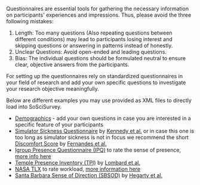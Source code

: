 Questionnaires are essential tools for gathering the necessary information on participants' experiences and impressions. Thus, please avoid the three following mistakes:

1. Length: Too many questions (Also repeating questions between different conditions) may lead to participants losing interest and skipping questions or answering in patterns instead of honestly.
2. Unclear Questions: Avoid open-ended and leading questions.
3. Bias: The individual questions should be formulated neutral to ensure clear, objective answers from the participants.

For setting up the questionnaires rely on standardized questionnaires in your field of research and add your own specific questions to investigate your research objective meaningfully.

Below are different examples you may use provided as XML files to directly load into SoSciSurvey.

- [Demographics](uploads/664aa2ac49fa53861bfc0360ac91cf48/package_Demographics.xml) - add your own questions in case you are interested in a specific feature of your participants
- [Simulator Sickness Questionnaire](uploads/2a117c6241d96f33fbbfedb146688cba/package_SimulatorSicknessQuestionnaire.xml) by [Kennedy et al.](https://www.doi.org/10.1207/s15327108ijap0303_3) or in case this one is too long as simulator sickness is not in focus we recommend the short [Discomfort Score](uploads/62259e1d9c8819474b6422aaae5cf8a2/package_DiscomfortScore.xml) by [Fernandes et al.](https://www.doi.org/10.1109/3DUI.2016.7460053)
- [Igroup Presence Questionnaire (IPQ)](uploads/85faf404124d694f949659adbb33b22b/package_igroupPresenceQuestionnaire.xml) to rate the sense of presence, [more info here](http://www.igroup.org/pq/ipq/index.php)
- [Temple Presence Inventory (TPI)](uploads/cc699644d4d5bd8d9774d2ed78f7362e/package_TemplePresenceInventory.xml) by [Lombard et al.](http://matthewlombard.com/research/p2_ab.html)
- [NASA TLX](uploads/98917d8bd95c1a0c4c0e59ce08e9546d/package_NASA_TLX.xml) to rate workload, [more information here](https://humansystems.arc.nasa.gov/groups/tlx/)
- [Santa Barbara Sense of Direction (SBSOD)](uploads/d6d04d15af089c00eb6ccfbba700a590/package_SBSOD_Pretest.xml) by [Hegarty et al.](https://hegarty-lab.psych.ucsb.edu/node/226)
